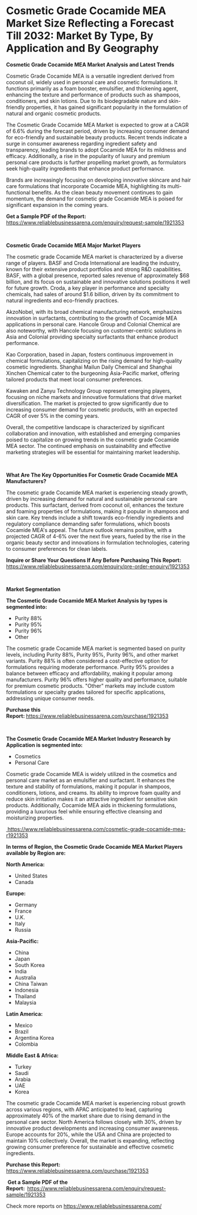 <p><h1>Cosmetic Grade Cocamide MEA Market Size Reflecting a Forecast Till 2032: Market By Type, By Application and By Geography</h1></p><p><strong>Cosmetic Grade Cocamide MEA Market Analysis and Latest Trends</strong></p>
<p><p>Cosmetic Grade Cocamide MEA is a versatile ingredient derived from coconut oil, widely used in personal care and cosmetic formulations. It functions primarily as a foam booster, emulsifier, and thickening agent, enhancing the texture and performance of products such as shampoos, conditioners, and skin lotions. Due to its biodegradable nature and skin-friendly properties, it has gained significant popularity in the formulation of natural and organic cosmetic products.</p><p>The Cosmetic Grade Cocamide MEA Market is expected to grow at a CAGR of 6.6% during the forecast period, driven by increasing consumer demand for eco-friendly and sustainable beauty products. Recent trends indicate a surge in consumer awareness regarding ingredient safety and transparency, leading brands to adopt Cocamide MEA for its mildness and efficacy. Additionally, a rise in the popularity of luxury and premium personal care products is further propelling market growth, as formulators seek high-quality ingredients that enhance product performance.</p><p>Brands are increasingly focusing on developing innovative skincare and hair care formulations that incorporate Cocamide MEA, highlighting its multi-functional benefits. As the clean beauty movement continues to gain momentum, the demand for cosmetic grade Cocamide MEA is poised for significant expansion in the coming years.</p></p>
<p><strong>Get a Sample PDF of the Report:&nbsp;</strong> <a href="https://www.reliablebusinessarena.com/enquiry/request-sample/1921353?utm_campaign=2269&utm_medium=2&utm_source=Github&utm_content=ia&utm_term=04022025&utm_id=cosmetic-grade-cocamide-mea">https://www.reliablebusinessarena.com/enquiry/request-sample/1921353</a></p>
<p>&nbsp;</p>
<p><strong>Cosmetic Grade Cocamide MEA Major Market Players</strong></p>
<p><p>The cosmetic grade Cocamide MEA market is characterized by a diverse range of players. BASF and Croda International are leading the industry, known for their extensive product portfolios and strong R&D capabilities. BASF, with a global presence, reported sales revenue of approximately $68 billion, and its focus on sustainable and innovative solutions positions it well for future growth. Croda, a key player in performance and specialty chemicals, had sales of around $1.6 billion, driven by its commitment to natural ingredients and eco-friendly practices.</p><p>AkzoNobel, with its broad chemical manufacturing network, emphasizes innovation in surfactants, contributing to the growth of Cocamide MEA applications in personal care. Hancole Group and Colonial Chemical are also noteworthy, with Hancole focusing on customer-centric solutions in Asia and Colonial providing specialty surfactants that enhance product performance.</p><p>Kao Corporation, based in Japan, fosters continuous improvement in chemical formulations, capitalizing on the rising demand for high-quality cosmetic ingredients. Shanghai Mailun Daily Chemical and Shanghai Xinchen Chemical cater to the burgeoning Asia-Pacific market, offering tailored products that meet local consumer preferences.</p><p>Kawaken and Zanyu Technology Group represent emerging players, focusing on niche markets and innovative formulations that drive market diversification. The market is projected to grow significantly due to increasing consumer demand for cosmetic products, with an expected CAGR of over 5% in the coming years.</p><p>Overall, the competitive landscape is characterized by significant collaboration and innovation, with established and emerging companies poised to capitalize on growing trends in the cosmetic grade Cocamide MEA sector. The continued emphasis on sustainability and effective marketing strategies will be essential for maintaining market leadership.</p></p>
<p>&nbsp;</p>
<p><strong>What Are The Key Opportunities For Cosmetic Grade Cocamide MEA Manufacturers?</strong></p>
<p><p>The cosmetic grade Cocamide MEA market is experiencing steady growth, driven by increasing demand for natural and sustainable personal care products. This surfactant, derived from coconut oil, enhances the texture and foaming properties of formulations, making it popular in shampoos and skin care. Key trends include a shift towards eco-friendly ingredients and regulatory compliance demanding safer formulations, which boosts Cocamide MEA's appeal. The future outlook remains positive, with a projected CAGR of 4-6% over the next five years, fueled by the rise in the organic beauty sector and innovations in formulation technologies, catering to consumer preferences for clean labels.</p></p>
<p><strong>Inquire or Share Your Questions If Any Before Purchasing This Report:</strong> <a href="https://www.reliablebusinessarena.com/enquiry/pre-order-enquiry/1921353?utm_campaign=2269&utm_medium=2&utm_source=Github&utm_content=ia&utm_term=04022025&utm_id=cosmetic-grade-cocamide-mea">https://www.reliablebusinessarena.com/enquiry/pre-order-enquiry/1921353</a></p>
<p>&nbsp;</p>
<p><strong>Market Segmentation</strong></p>
<p><strong>The Cosmetic Grade Cocamide MEA Market Analysis by types is segmented into:</strong></p>
<p><ul><li>Purity 88%</li><li>Purity 95%</li><li>Purity 96%</li><li>Other</li></ul></p>
<p><p>The cosmetic grade Cocamide MEA market is segmented based on purity levels, including Purity 88%, Purity 95%, Purity 96%, and other market variants. Purity 88% is often considered a cost-effective option for formulations requiring moderate performance. Purity 95% provides a balance between efficacy and affordability, making it popular among manufacturers. Purity 96% offers higher quality and performance, suitable for premium cosmetic products. "Other" markets may include custom formulations or specialty grades tailored for specific applications, addressing unique consumer needs.</p></p>
<p><strong>Purchase this Report:&nbsp;</strong><a href="https://www.reliablebusinessarena.com/purchase/1921353?utm_campaign=2269&utm_medium=2&utm_source=Github&utm_content=ia&utm_term=04022025&utm_id=cosmetic-grade-cocamide-mea">https://www.reliablebusinessarena.com/purchase/1921353</a></p>
<p>&nbsp;</p>
<p><strong>The Cosmetic Grade Cocamide MEA Market Industry Research by Application is segmented into:</strong></p>
<p><ul><li>Cosmetics</li><li>Personal Care</li></ul></p>
<p><p>Cosmetic grade Cocamide MEA is widely utilized in the cosmetics and personal care market as an emulsifier and surfactant. It enhances the texture and stability of formulations, making it popular in shampoos, conditioners, lotions, and creams. Its ability to improve foam quality and reduce skin irritation makes it an attractive ingredient for sensitive skin products. Additionally, Cocamide MEA aids in thickening formulations, providing a luxurious feel while ensuring effective cleansing and moisturizing properties.</p></p>
<p><a href="https://www.reliablebusinessarena.com/cosmetic-grade-cocamide-mea-r1921353?utm_campaign=2269&utm_medium=2&utm_source=Github&utm_content=ia&utm_term=04022025&utm_id=cosmetic-grade-cocamide-mea">&nbsp;https://www.reliablebusinessarena.com/cosmetic-grade-cocamide-mea-r1921353</a></p>
<p><strong>In terms of Region, the Cosmetic Grade Cocamide MEA Market Players available by Region are:</strong></p>
<p>
    <p> <strong> North America: </strong>
        <ul>
            <li>United States</li>
            <li>Canada</li>
        </ul>
        </p> 
    <p> <strong> Europe: </strong>
        <ul>
            <li>Germany</li>
            <li>France</li>
            <li>U.K.</li>
            <li>Italy</li>
            <li>Russia</li>
        </ul>
        </p> 
    <p> <strong> Asia-Pacific: </strong>
        <ul>
            <li>China</li>
            <li>Japan</li>
            <li>South Korea</li>
            <li>India</li>
            <li>Australia</li>
            <li>China Taiwan</li>
            <li>Indonesia</li>
            <li>Thailand</li>
            <li>Malaysia</li>
        </ul>
        </p> 
    <p> <strong> Latin America: </strong>
        <ul>
            <li>Mexico</li>
            <li>Brazil</li>
            <li>Argentina Korea</li>
            <li>Colombia</li>
        </ul>
        </p> 
    <p> <strong> Middle East & Africa: </strong>
        <ul>
            <li>Turkey</li>
            <li>Saudi</li>
            <li>Arabia</li>
            <li>UAE</li>
            <li>Korea</li>
        </ul>
    </p>
    </p>
<p><p>The cosmetic grade Cocamide MEA market is experiencing robust growth across various regions, with APAC anticipated to lead, capturing approximately 40% of the market share due to rising demand in the personal care sector. North America follows closely with 30%, driven by innovative product developments and increasing consumer awareness. Europe accounts for 20%, while the USA and China are projected to maintain 10% collectively. Overall, the market is expanding, reflecting growing consumer preference for sustainable and effective cosmetic ingredients.</p></p>
<p><strong>Purchase this Report: </strong><a href="https://www.reliablebusinessarena.com/purchase/1921353?utm_campaign=2269&utm_medium=2&utm_source=Github&utm_content=ia&utm_term=04022025&utm_id=cosmetic-grade-cocamide-mea">https://www.reliablebusinessarena.com/purchase/1921353</a></p>
<p>&nbsp;<strong>Get a Sample PDF of the Report:&nbsp;&nbsp;</strong><a href="https://www.reliablebusinessarena.com/enquiry/request-sample/1921353?utm_campaign=2269&utm_medium=2&utm_source=Github&utm_content=ia&utm_term=04022025&utm_id=cosmetic-grade-cocamide-mea">https://www.reliablebusinessarena.com/enquiry/request-sample/1921353</a></p>
<p><strong></strong></p>
<p>Check more reports on <a href="https://www.reliablebusinessarena.com/?utm_campaign=2269&utm_medium=2&utm_source=Github&utm_content=ia&utm_term=04022025&utm_id=cosmetic-grade-cocamide-mea">https://www.reliablebusinessarena.com/</a></p>